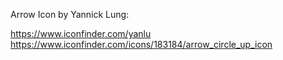 Arrow Icon by Yannick Lung:

https://www.iconfinder.com/yanlu
https://www.iconfinder.com/icons/183184/arrow_circle_up_icon